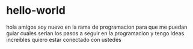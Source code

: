 # hello-world

hola amigos  soy nuevo en la rama de programacion para que me puedan guiar cuales serian los pasos a seguir en la programacion y tengo ideas increibles quiero estar conectado con ustedes 
